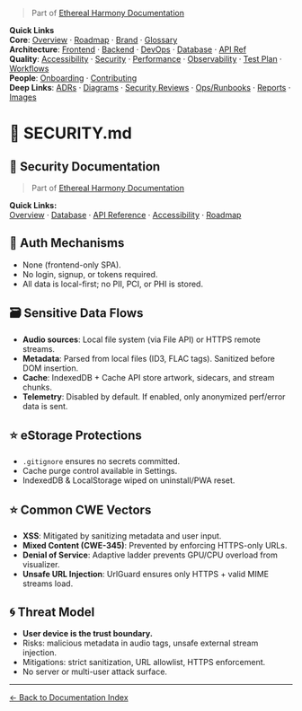 > Part of [Ethereal Harmony Documentation](./README.md)

**Quick Links**  
**Core**: [Overview](./MASTER_OVERVIEW.md) · [Roadmap](./ROADMAP.md) · [Brand](./BRAND_GUIDELINES.md) · [Glossary](./GLOSSARY.md)  
**Architecture**: [Frontend](./FRONTEND.md) · [Backend](./BACKEND.md) · [DevOps](./DEVOPS.md) · [Database](./DATABASE.md) · [API Ref](./API_REFERENCE.md)  
**Quality**: [Accessibility](./ACCESSIBILITY.md) · [Security](./SECURITY.md) · [Performance](./PERFORMANCE.md) · [Observability](./OBSERVABILITY.md) · [Test Plan](./TEST_PLAN.md) · [Workflows](./WORKFLOWS.md)  
**People**: [Onboarding](./ONBOARDING.md) · [Contributing](./CONTRIBUTING.md)  
**Deep Links**: [ADRs](./ADR) · [Diagrams](./diagrams) · [Security Reviews](./security) · [Ops/Runbooks](./ops) · [Reports](./reports) · [Images](./images/ui-overview.png)

# 📘 SECURITY.md


## 🪪 Security Documentation

> Part of [Ethereal Harmony Documentation](./README.md)

**Quick Links:**  
[Overview](./MASTER_OVERVIEW.md) · [Database](./DATABASE.md) · [API Reference](./API_REFERENCE.md) · [Accessibility](./ACCESSIBILITY.md) · [Roadmap](./ROADMAP.md)

## 🔐 Auth Mechanisms

- None (frontend-only SPA).
- No login, signup, or tokens required.
- All data is local-first; no PII, PCI, or PHI is stored.

## 🗃️ Sensitive Data Flows

- **Audio sources**: Local file system (via File API) or HTTPS remote streams.
- **Metadata**: Parsed from local files (ID3, FLAC tags). Sanitized before DOM insertion.
- **Cache**: IndexedDB + Cache API store artwork, sidecars, and stream chunks.
- **Telemetry**: Disabled by default. If enabled, only anonymized perf/error data is sent.

## ⭐ eStorage Protections

- `.gitignore` ensures no secrets committed.
- Cache purge control available in Settings.
- IndexedDB & LocalStorage wiped on uninstall/PWA reset.

## ⭐ Common CWE Vectors

- **XSS**: Mitigated by sanitizing metadata and user input.
- **Mixed Content (CWE-345)**: Prevented by enforcing HTTPS-only URLs.
- **Denial of Service**: Adaptive ladder prevents GPU/CPU overload from visualizer.
- **Unsafe URL Injection**: UrlGuard ensures only HTTPS + valid MIME streams load.

## 🌀 Threat Model

- **User device is the trust boundary.**  
- Risks: malicious metadata in audio tags, unsafe external stream injection.  
- Mitigations: strict sanitization, URL allowlist, HTTPS enforcement.  
- No server or multi-user attack surface.


---

[← Back to Documentation Index](./README.md)
